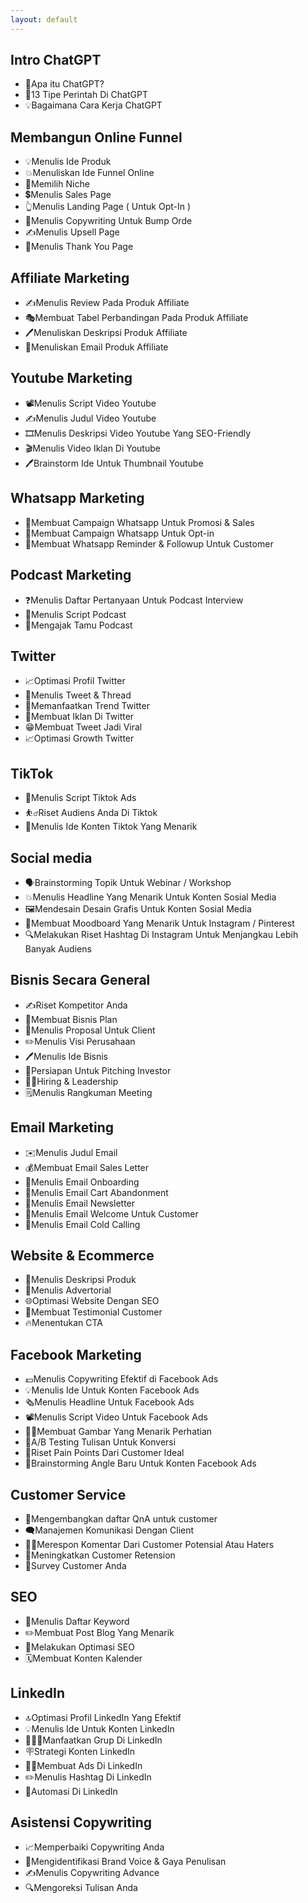 ```yaml
---
layout: default
---
```


## Intro ChatGPT

- 🤔Apa itu ChatGPT?
- 🤖13 Tipe Perintah Di ChatGPT
- 💡Bagaimana Cara Kerja ChatGPT

## Membangun Online Funnel

- 💡Menulis Ide Produk
- 💥Menuliskan Ide Funnel Online
- 🎯Memilih Niche
- 💲Menulis Sales Page
- 👆Menulis Landing Page ( Untuk Opt-In )
- 🛒Menulis Copywriting Untuk Bump Orde
- ✍️Menulis Upsell Page
- 🙏Menulis Thank You Page

## Affiliate Marketing

- ✍️Menulis Review Pada Produk Affiliate
- 🎭Membuat Tabel Perbandingan Pada Produk Affiliate
- 🖊️Menuliskan Deskripsi Produk Affiliate
- 📩Menuliskan Email Produk Affiliate

## Youtube Marketing

- 📽️Menulis Script Video Youtube
- ✍️Menulis Judul Video Youtube
- 🎞️Menulis Deskripsi Video Youtube Yang SEO-Friendly
- 🎬Menulis Video Iklan Di Youtube
- 🖊️Brainstorm Ide Untuk Thumbnail Youtube

## Whatsapp Marketing

- 📱Membuat Campaign Whatsapp Untuk Promosi & Sales
- 🚀Membuat Campaign Whatsapp Untuk Opt-in
- 🤳Membuat Whatsapp Reminder & Followup Untuk Customer

## Podcast Marketing

- ❓Menulis Daftar Pertanyaan Untuk Podcast Interview
- 🎤Menulis Script Podcast
- 🤝Mengajak Tamu Podcast

## Twitter

- 📈Optimasi Profil Twitter
- 👋Menulis Tweet & Thread
- 📶Memanfaatkan Trend Twitter
- 🐤Membuat Iklan Di Twitter
- 😁Membuat Tweet Jadi Viral
- 📈Optimasi Growth Twitter

## TikTok

- 🎦Menulis Script Tiktok Ads
- ⛹️‍♂️Riset Audiens Anda Di Tiktok
- 🕺Menulis Ide Konten Tiktok Yang Menarik

## Social media

- 🗣️Brainstorming Topik Untuk Webinar / Workshop
- 💥Menulis Headline Yang Menarik Untuk Konten Sosial Media
- 🖼️Mendesain Desain Grafis Untuk Konten Sosial Media
- 🎨Membuat Moodboard Yang Menarik Untuk Instagram / Pinterest
- 🔍Melakukan Riset Hashtag Di Instagram Untuk Menjangkau Lebih Banyak Audiens

## Bisnis Secara General

- ✍️Riset Kompetitor Anda
- 💼Membuat Bisnis Plan
- 📝Menulis Proposal Untuk Client
- ✏️Menulis Visi Perusahaan
- 🖊️Menulis Ide Bisnis
- 🏦Persiapan Untuk Pitching Investor
- 🦹‍♂️Hiring & Leadership
- 🗒️Menulis Rangkuman Meeting

## Email Marketing

- ✉️Menulis Judul Email
- 💰Membuat Email Sales Letter
- 📨Menulis Email Onboarding
- 🛒Menulis Email Cart Abandonment
- 📩Menulis Email Newsletter
- 📄Menulis Email Welcome Untuk Customer
- 🥶Menulis Email Cold Calling

## Website & Ecommerce

- 📝Menulis Deskripsi Produk
- 📄Menulis Advertorial
- 🌐Optimasi Website Dengan SEO
- 💬Membuat Testimonial Customer
- 🔥Menentukan CTA

## Facebook Marketing

- 💶Menulis Copywriting Efektif di Facebook Ads
- 💡Menulis Ide Untuk Konten Facebook Ads
- 🗞️Menulis Headline Untuk Facebook Ads
- 📽️Menulis Script Video Untuk Facebook Ads
- 🧑‍🎨Membuat Gambar Yang Menarik Perhatian
- 🏁A/B Testing Tulisan Untuk Konversi
- 👨Riset Pain Points Dari Customer Ideal
- 🎨Brainstorming Angle Baru Untuk Konten Facebook Ads

## Customer Service

- 📝Mengembangkan daftar QnA untuk customer
- 🗨️Manajemen Komunikasi Dengan Client
- 🙋‍♂️Merespon Komentar Dari Customer Potensial Atau Haters
- 🚀Meningkatkan Customer Retension
- 📝Survey Customer Anda

## SEO

- 📄Menulis Daftar Keyword
- ✏️Membuat Post Blog Yang Menarik
- 📍Melakukan Optimasi SEO
- 🗓️Membuat Konten Kalender

## LinkedIn

- 🔝Optimasi Profil LinkedIn Yang Efektif
- 💡Menulis Ide Untuk Konten LinkedIn
- 🧑‍🤝‍🧑Manfaatkan Grup Di LinkedIn
- 🪧Strategi Konten LinkedIn
- 👩‍💻Membuat Ads Di LinkedIn
- ✏️Menulis Hashtag Di LinkedIn
- 🤖Automasi Di LinkedIn

## Asistensi Copywriting

- 📈Memperbaiki Copywriting Anda
- 🎤Mengidentifikasi Brand Voice & Gaya Penulisan
- ✍️Menulis Copywriting Advance
- 🔍Mengoreksi Tulisan Anda